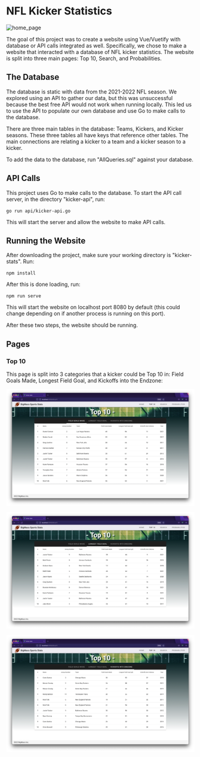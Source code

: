 # NFL Kicker Statistics

![home_page](sample_pictures/home_page.png)

The goal of this project was to create a website using Vue/Vuetify with database or API calls integrated as well. Specifically, we chose to make a website that interacted with a database of NFL kicker statistics. The website is split into three main pages: Top 10, Search, and Probabilities.

## The Database

The database is static with data from the 2021-2022 NFL season. We explored using an API to gather our data, but this was unsuccessful because the best free API would not work when running locally. This led us to use the API to populate our own database and use Go to make calls to the database. 

There are three main tables in the database: Teams, Kickers, and Kicker seasons. These three tables all have keys that reference other tables. The main connections are relating a kicker to a team and a kicker season to a kicker.

To add the data to the database, run "AllQueries.sql" against your database. 

## API Calls

This project uses Go to make calls to the database. To start the API call server, in the directory "kicker-api", run:

```
go run api/kicker-api.go
```

This will start the server and allow the website to make API calls.

## Running the Website

After downloading the project, make sure your working directory is "kicker-stats". Run:

```
npm install
```

After this is done loading, run:

```
npm run serve
```

This will start the website on localhost port 8080 by default (this could change depending on if another process is running on this port). 

After these two steps, the website should be running.

## Pages

### Top 10
This page is split into 3 categories that a kicker could be Top 10 in: Field Goals Made, Longest Field Goal, and Kickoffs into the Endzone:

![fg_made](sample_pictures/top10_fgmade.png)

![longest_fg](sample_pictures/top10_longestfg.png)

![endzone](sample_pictures/top10_endzone.png)
